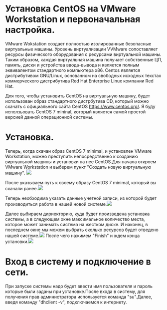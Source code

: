 # Установка CentOS на VMware Workstation и первоначальная настройка.
VMware Wokstation создает полностью изолированные безопасные виртуальные машины. Уровень виртуализации VVMware сопоставляет ресурсы физического оборудования с ресурсами виртуальной машины. Таким образом, каждая виртуальная машина получает собственные ЦП, память, диски и устройства ввода-вывода и является полным эквивалентом стандартного компьютера x86.
Centos является дистрибутивом GNU/Linux, основанном на свободных исходных текстах коммерческого дистрибутива Red Hat Enterprise Linux компании Red Hat.
    
Для того, чтобы установить CentOS на виртуальную машину, будет использован образ стандартного дистрбутива CD, который можно скачать с официального сайта CentOS https://www.centos.org/. Я буду исползьовать CentOS 7 mininal, который является самой простой версией данной операционной системы.
    
# Установка.
Теперь, когда скачан образ CentOS 7 minimal, и установлен VMware Workstation, можно преступить непосредственно к созданию виртуальной машины и установки на нее CentOS.Для начала откроем VMware Workstation и выберем пункт "Создать новую виртуальную машину". ![](http://s7.hostingkartinok.com/uploads/images/2015/07/a721eb021bf7d5656e205e260539bdc8.jpg)

После указываем путь к своему образу CentOS 7 minimal, который вы скачали ранее.![](http://s7.hostingkartinok.com/uploads/images/2015/07/935d239383a343a228da8a51213cb995.jpg)

Теперь необходима указать данные учетной записи, из которой будет производиться работа в нашей новой системе.![](http://s7.hostingkartinok.com/uploads/images/2015/07/35cb485b0b2a5f5cd799f9f5db749851.jpg)

Далее выбираем дириекторию, куда будет произведена установка системы, а в следующем окне максимальное количество места, которое может занимать система на жестком диске.
И наконец, в последнем окне мы можем выбрать сколько ресурсов будет отведено нашей системе.![](http://s7.hostingkartinok.com/uploads/images/2015/07/0d4e402133d8a59814cd3146a8c89912.jpg)
После чего нажимем "Finish" и ждем конца установки.![](http://s7.hostingkartinok.com/uploads/images/2015/06/3883a3c3afce5673970acd3d49a99582.jpg)

# Вход в систему и подключение в сети.
При запуске системы надо будет ввести имя пользователя и пароль которые были заданы при установке.После входа в систему, для получения прав администратора используется команда "su".Далее, введя команду "dhclient -v", подключаемся к интернету.
